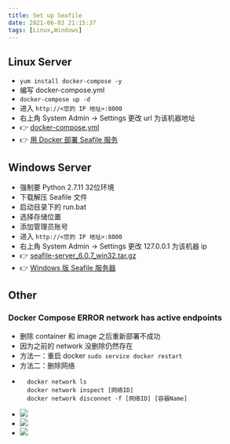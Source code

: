 ```yaml
---
title: Set up Seafile
date: 2021-06-03 21:15:37
tags: [Linux,Windows]
---
```


## Linux Server
- `yum install docker-compose -y`
- 编写 docker-compose.yml 
- `docker-compose up -d`
- 进入 `http://<您的 IP 地址>:8000` 
- 右上角 System Admin -> Settings 更改 url 为该机器地址
- 👉 [docker-compose.yml](https://github.com/OrekiYuta/Gear/blob/master/Seafile/linux/docker-compose.yml)
- 👉 [用 Docker 部署 Seafile 服务](https://cloud.seafile.com/published/seafile-manual-cn/docker/%E7%94%A8Docker%E9%83%A8%E7%BD%B2Seafile.md)
<!-- more -->
##  Windows Server
- 强制要 Python 2.7.11 32位环境
- 下载解压 Seafile 文件
- 启动目录下的 run.bat
- 选择存储位置
- 添加管理员账号
- 进入 `http://<您的 IP 地址>:8000` 
- 右上角 System Admin -> Settings 更改 127.0.0.1 为该机器 ip
- 👉 [seafile-server_6.0.7_win32.tar.gz](https://github.com/OrekiYuta/Gear/tree/master/Seafile/win)
- 👉 [Windows 版 Seafile 服务器](https://cloud.seafile.com/published/seafile-manual-cn/deploy_windows/download_and_setup_seafile_windows_server.md)

## Other
### Docker Compose ERROR network has active endpoints
- 删除 container 和 image 之后重新部署不成功
- 因为之前的 network 没删除仍然存在
- 方法一：重启 docker `sudo service docker restart`
- 方法二：删除网络
- ```
    docker network ls
    docker network inspect [网络ID]
    docker network disconnet -f [网络ID] [容器Name]
  ```
- ![](/images/setupSeafile/Snipaste_2021-06-04_21-34-14.png)
- ![](/images/setupSeafile/Snipaste_2021-06-04_21-36-54.png)
- ![](/images/setupSeafile/Snipaste_2021-06-04_21-38-04.png)